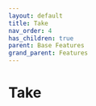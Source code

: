 ```yaml
---
layout: default
title: Take
nav_order: 4
has_children: true
parent: Base Features
grand_parent: Features
---
```


# Take
